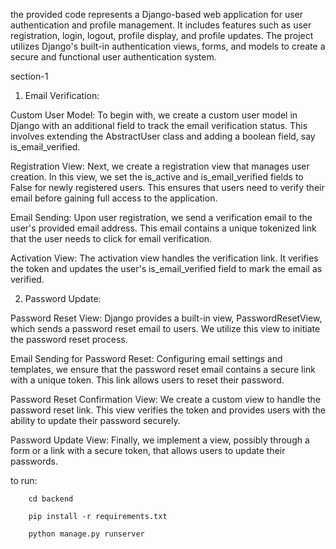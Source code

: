 the provided code represents a Django-based web application for user authentication and profile management. It includes features such as user registration, login, logout, profile display, and profile updates. The project utilizes Django's built-in authentication views, forms, and models to create a secure and functional user authentication system.

section-1

1. Email Verification:

Custom User Model:
To begin with, we create a custom user model in Django with an additional field to track the email verification status. This involves extending the AbstractUser class and adding a boolean field, say is_email_verified.

Registration View:
Next, we create a registration view that manages user creation. In this view, we set the is_active and is_email_verified fields to False for newly registered users. This ensures that users need to verify their email before gaining full access to the application.

Email Sending:
Upon user registration, we send a verification email to the user's provided email address. This email contains a unique tokenized link that the user needs to click for email verification.

Activation View:
The activation view handles the verification link. It verifies the token and updates the user's is_email_verified field to mark the email as verified.

2. Password Update:

Password Reset View:
Django provides a built-in view, PasswordResetView, which sends a password reset email to users. We utilize this view to initiate the password reset process.

Email Sending for Password Reset:
Configuring email settings and templates, we ensure that the password reset email contains a secure link with a unique token. This link allows users to reset their password.

Password Reset Confirmation View:
We create a custom view to handle the password reset link. This view verifies the token and provides users with the ability to update their password securely.

Password Update View:
Finally, we implement a view, possibly through a form or a link with a secure token, that allows users to update their passwords.

to run: 

        cd backend

        pip install -r requirements.txt
        
        python manage.py runserver
        
